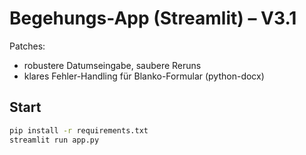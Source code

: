 # Begehungs-App (Streamlit) – V3.1

Patches:
- robustere Datumseingabe, saubere Reruns
- klares Fehler-Handling für Blanko-Formular (python-docx)

## Start
```bash
pip install -r requirements.txt
streamlit run app.py
```